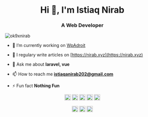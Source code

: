 <h1 align="center">Hi 👋, I'm Istiaq Nirab</h1>
<h3 align="center">A Web Developer</h3>
<p align="left"> <img src="https://komarev.com/ghpvc/?username=ok9xnirab" alt="ok9xnirab" /> </p>

- 🔭 I’m currently working on [WpAdroit](https://wpadroit.com)

- 📝 I regulary write articles on [https://nirab.xyz](https://nirab.xyz)

- 💬 Ask me about **laravel, vue**

- 📫 How to reach me **istiaqanirab202@gmail.com**

- ⚡ Fun fact **Nothing Fun**

<p align="center"><img src="https://konpa.github.io/devicon/devicon.git/icons/vuejs/vuejs-original-wordmark.svg" alt="vuejs" width="20" height="20"/> <img src="https://konpa.github.io/devicon/devicon.git/icons/javascript/javascript-original.svg" alt="javascript" width="20" height="20"/> <img src="https://konpa.github.io/devicon/devicon.git/icons/laravel/laravel-plain-wordmark.svg" alt="laravel" width="20" height="20"/> <img src="https://konpa.github.io/devicon/devicon.git/icons/php/php-original.svg" alt="php" width="20" height="20"/> <img src="https://konpa.github.io/devicon/devicon.git/icons/python/python-original-wordmark.svg" alt="python" width="20" height="20"/></p><p align="center">
<a href="https://dev.to/ok9xnirab" target="blank"><img align="center" src="https://cdn.jsdelivr.net/npm/simple-icons@3.0.1/icons/dev-dot-to.svg" alt="ok9xnirab" height="20" width="20" /></a>
<a href="https://twitter.com/ok9xnirab" target="blank"><img align="center" src="https://cdn.jsdelivr.net/npm/simple-icons@3.0.1/icons/twitter.svg" alt="ok9xnirab" height="20" width="20" /></a>
<a href="https://fb.com/ok9xnirab" target="blank"><img align="center" src="https://cdn.jsdelivr.net/npm/simple-icons@3.0.1/icons/facebook.svg" alt="ok9xnirab" height="20" width="20" /></a>
</p>
